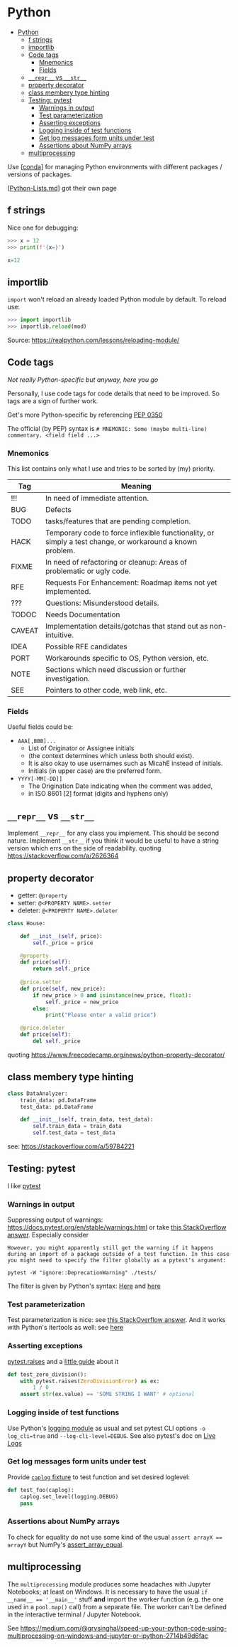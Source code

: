 # Python

- [Python](#python)
	- [f strings](#f-strings)
	- [importlib](#importlib)
	- [Code tags](#code-tags)
		- [Mnemonics](#mnemonics)
		- [Fields](#fields)
	- [`__repr__` vs `__str__`](#__repr__-vs-__str__)
	- [property decorator](#property-decorator)
	- [class membery type hinting](#class-membery-type-hinting)
	- [Testing: pytest](#testing-pytest)
		- [Warnings in output](#warnings-in-output)
		- [Test parameterization](#test-parameterization)
		- [Asserting exceptions](#asserting-exceptions)
		- [Logging inside of test functions](#logging-inside-of-test-functions)
		- [Get log messages form units under test](#get-log-messages-form-units-under-test)
		- [Assertions about NumPy arrays](#assertions-about-numpy-arrays)
	- [multiprocessing](#multiprocessing)

Use [[conda]] for managing Python environments with different packages / versions of packages.

[[Python-Lists.md]] got their own page

## f strings

Nice one for debugging:

```python
>>> x = 12
>>> print(f'{x=}')

x=12
```

## importlib

`import` won't reload an already loaded Python module by default. To reload use:

```python
>>> import importlib
>>> importlib.reload(mod)
```

Source: https://realpython.com/lessons/reloading-module/

## Code tags

*Not really Python-specific but anyway, here you go*

Personally, I use code tags for code details that need to be improved. So tags are a sign of further work.

Get's more Python-specific by referencing [PEP 0350](https://www.python.org/dev/peps/pep-0350/#mnemonics)

The official (by PEP) syntax is `# MNEMONIC: Some (maybe multi-line) commentary. <field field ...>`

### Mnemonics

This list contains only what I use and tries to be sorted by (my) priority.

Tag    | Meaning
-------|----------------------------------------------------------------------------------------------------------
!!!    | In need of immediate attention.
BUG    | Defects
TODO   | tasks/features that are pending completion.
HACK   | Temporary code to force inflexible functionality, or simply a test change, or workaround a known problem.
FIXME  | In need of refactoring or cleanup: Areas of problematic or ugly code.
RFE    | Requests For Enhancement: Roadmap items not yet implemented.
???    | Questions: Misunderstood details.
TODOC  | Needs Documentation
CAVEAT | Implementation details/gotchas that stand out as non-intuitive.
IDEA   | Possible RFE candidates
PORT   | Workarounds specific to OS, Python version, etc.
NOTE   | Sections which need discussion or further investigation.
SEE    | Pointers to other code, web link, etc.

### Fields

Useful fields could be:

- `AAA[,BBB]...`
  - List of Originator or Assignee initials
  - (the context determines which unless both should exist).
  - It is also okay to use usernames such as MicahE instead of initials.
  - Initials (in upper case) are the preferred form.
- `YYYY[-MM[-DD]]`
  - The Origination Date indicating when the comment was added,
  - in ISO 8601 [2] format (digits and hyphens only)

## `__repr__` vs `__str__`

Implement `__repr__` for any class you implement. This should be second nature. Implement `__str__` if you think it would be useful to have a string version which errs on the side of readability. quoting https://stackoverflow.com/a/2626364

## property decorator

- getter: `@property`
- setter: `@<PROPERTY NAME>.setter`
- deleter: `@<PROPERTY NAME>.deleter`

```python
class House:

	def __init__(self, price):
		self._price = price

	@property
	def price(self):
		return self._price
	
	@price.setter
	def price(self, new_price):
		if new_price > 0 and isinstance(new_price, float):
			self._price = new_price
		else:
			print("Please enter a valid price")

	@price.deleter
	def price(self):
		del self._price
```

quoting https://www.freecodecamp.org/news/python-property-decorator/

## class membery type hinting

```python
class DataAnalyzer:
    train_data: pd.DataFrame
    test_data: pd.DataFrame

    def __init__(self, train_data, test_data):
        self.train_data = train_data
        self.test_data = test_data
```

see: https://stackoverflow.com/a/59784221

## Testing: pytest

I like [pytest](https://docs.pytest.org/)

### Warnings in output

Suppressing output of warnings: https://docs.pytest.org/en/stable/warnings.html or take [this StackOverflow answer](https://stackoverflow.com/a/58645998). Especially consider

    However, you might apparently still get the warning if it happens during an import of a package outside of a test function. In this case you might need to specify the filter globally as a pytest's argument:

`pytest -W "ignore::DeprecationWarning" ./tests/`

The filter is given by Python's syntax: [Here](https://docs.python.org/3.7/library/warnings.html#describing-warning-filters) and [here  ](https://docs.python.org/3.7/library/warnings.html#warning-filter)

### Test parameterization

Test parameterization is nice: see [this StackOverflow answer](https://stackoverflow.com/a/48360839). And it works with Python's itertools as well: see [here](https://stackoverflow.com/a/22390931)

### Asserting exceptions

[pytest.raises](https://docs.pytest.org/en/reorganize-docs/new-docs/user/pytest_raises.html) and a [little guide](https://dev.to/wangonya/asserting-exceptions-with-pytest-8hl) about it

```python
def test_zero_division():
    with pytest.raises(ZeroDivisionError) as ex:
        1 / 0
    assert str(ex.value) == 'SOME STRING I WANT' # optional
```

### Logging inside of test functions

Use Python's [logging module](https://docs.python.org/3/library/logging.html) as usual and set pytest CLI options `-o log_cli=true` and `--log-cli-level=DEBUG`. See also pytest's doc on [Live Logs](https://docs.pytest.org/en/latest/how-to/logging.html?highlight=live%20logs)

### Get log messages form units under test

Provide [`caplog` fixture](https://docs.pytest.org/en/6.2.x/logging.html#caplog-fixture) to test function and set desired loglevel:

```python
def test_foo(caplog):
    caplog.set_level(logging.DEBUG)
    pass
```

### Assertions about NumPy arrays

To check for equality do not use some kind of the usual `assert arrayX == arrayY` but NumPy's [assert_array_equal](https://numpy.org/doc/stable/reference/generated/numpy.testing.assert_array_equal.html).

## multiprocessing

The `multiprocessing` module produces some headaches with Jupyter Notebooks; at least on Windows. It is necessary to have the usual `if __name__ == '__main__'` stuff **and** import the worker function (e.g. the one used in a `pool.map()` call) from a separate file. The worker can't be defined in the interactive terminal / Jupyter Notebook.

See https://medium.com/@grvsinghal/speed-up-your-python-code-using-multiprocessing-on-windows-and-jupyter-or-ipython-2714b49d6fac

[//begin]: # "Autogenerated link references for markdown compatibility"
[conda]: conda.md "conda"
[Python-Lists.md]: Python-Lists.md "Python Lists"
[//end]: # "Autogenerated link references"
